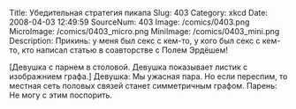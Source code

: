 Title: Убедительная стратегия пикапа 
Slug: 403 
Category: xkcd 
Date: 2008-04-03 12:49:59 
SourceNum: 403 
Image: /comics/0403.png 
MicroImage: /comics/0403_micro.png 
MiniImage: /comics/0403_mini.png 
Description: Прикинь: у меня был секс с кем-то, у кого был секс с кем-то, кто написал статью в соавторстве с Полем Эрдёшем! 

[Девушка с парнем в столовой. Девушка показывает листик с изображнием графа.]
Девушка: Мы ужасная пара. Но если переспим, то местная сеть половых связей станет симметричным графом.
Парень: Не могу с этим поспорить.